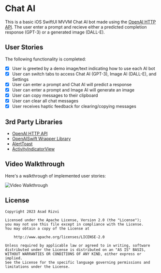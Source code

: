 # Chat AI

This is a basic iOS SwiftUI MVVM Chat AI bot made using the [OpenAI HTTP API](https://platform.openai.com/docs/api-reference). The user enter a prompt and recieve either a predicted completion response (GPT-3) or a generated image (DALL-E).

## User Stories

The following functionality is completed:

- [x] User is greeted by a demo image/text indicating how to use each AI bot
- [x] User can switch tabs to access Chat AI (GPT-3), Image AI (DALL-E), and Settings
- [x] User can enter a prompt and Chat AI will predict a response
- [x] User can enter a prompt and Image AI will generate an image
- [x] User can copy messages to their clipboard
- [x] User can clear all chat messages
- [x] User receives haptic feedback for clearing/copying messages

## 3rd Party Libraries
* [OpenAI HTTP API](https://platform.openai.com/docs/api-reference)
* [OpenAISwift Wrapper Library](https://github.com/adamrushy/OpenAISwift)
* [AlertToast](https://github.com/elai950/AlertToast)
* [ActivityIndicatorView](https://github.com/exyte/ActivityIndicatorView)

## Video Walkthrough

Here's a walkthrough of implemented user stories:

<img src='demo.gif' title='Video Walkthrough' width='' alt='Video Walkthrough' /><br>

## License

    Copyright 2023 Asad Rizvi

    Licensed under the Apache License, Version 2.0 (the "License");
    you may not use this file except in compliance with the License.
    You may obtain a copy of the License at

        http://www.apache.org/licenses/LICENSE-2.0

    Unless required by applicable law or agreed to in writing, software
    distributed under the License is distributed on an "AS IS" BASIS,
    WITHOUT WARRANTIES OR CONDITIONS OF ANY KIND, either express or implied.
    See the License for the specific language governing permissions and
    limitations under the License.
